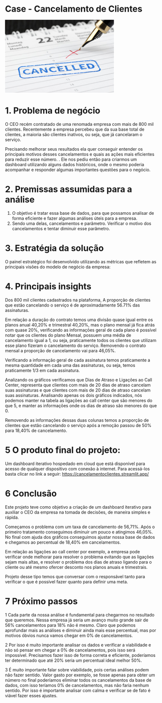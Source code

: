 # Case - Cancelamento de Clientes
![image](https://github.com/JadsonDS/cancelamento_clientes/blob/main/logo.jpg)


# 1. Problema de negócio
O CEO recém contratado de uma renomada empresa com mais de 800 mil clientes. Recentemente a empresa percebeu que da sua base total de clientes, a maioria são clientes inativos, ou seja, que já cancelaram o serviço.

Precisando melhorar seus resultados ela quer conseguir entender os principais motivos desses cancelamentos e quais as ações mais eficientes para reduzir esse número.
. Ele nos pediu então para criarmos um dashboard utilizando alguns dados históricos, onde o mesmo poderia acompanhar e responder algumas importantes questões para o negócio.

# 2. Premissas assumidas para a análise
  1. O objetivo é tratar essa base de dados, para que possamos analisar de forma eficiente e fazer algumas análises úteis para a empresa.     
  2. Sendo uma delas, cancelamentos e parâmetro. Verificar o motivo dos cancelamentos e tentar diminuir esse parâmetro.

# 3. Estratégia da solução
O painel estratégico foi desenvolvido utilizando as métricas que refletem as principais visões do modelo de negócio da empresa:

# 4. Principais insights  
Dos 800 mil clientes cadastrados na plataforma, A proporção de clientes que estão cancelando o serviço é de aproximadamente 56.71% das assinaturas. 

Em relação a duração do contrato temos uma divisão quase igual entre os planos anual 40,20% e trimestral 40,20%, mas o plano mensal já fica atrás com quase 20%, 
verificando as informações geral de cada plano é possível notar que os clientes do plano Mensal, possuem uma média de cancelamento igual a 1, ou seja, praticamente todos os clientes que utilizam esse plano fizeram o cancelamento do serviço.
Removendo o contrato mensal a proporção de cancelamento vai para 46,05%.

Verificando a informação geral de cada assinatura temos praticamente a mesma quantidade em cada uma das assinaturas, ou seja, temos praticamente 1/3 em cada assinatura.

Analizando os gráficos verificamos que Dias de Atraso e Ligações ao Call Center, representa que clientes com mais de 20 dias de atraso cancelam suas assinaturas e que clientes com mais de 20 dias de atraso cancelam suas assinaturas.
Analisando apenas os dois gráficos indicados, nós podemos manter na tabela as ligações ao call center que são menores do que 5, e manter as informações onde os dias de atraso são menores do que 0.

Removendo as informações dessas duas colunas temos a proporção de clientes que estão cancelando o serviço após a remoção passou de 50% para 18,40% de cancelamento.

# 5 O produto final do projeto:
Um dashboard iterativo hospedado em cloud que está disponível para acesso de qualquer dispositivo com conexão à internet. Para acessá-los basta clicar no link a seguir: https://cancelamentoclientes.streamlit.app/

# 6 Conclusão
Este projeto teve como objetivo a criação de um dashboard iterativo para auxiliar o CEO da empresa na tomada de decisões, de maneira simples e rápida. 

Começamos o problema com um taxa de cancelamento de 56,71%. Após o primeiro tratamento conseguimos diminuir um pouco e atingimos 46,05%. No final com ajuda dos gráficos conseguimos ajustar nossa base de dados e chegamos ao percentual de 18,40% em cancelamentos.

Em relação as ligações ao call center por exemplo, a empresa pode verificar onde melhorar para resolver o problema evitando que as ligações sejam mais altas, e resolver o problema dos dias de atraso ligando para o cliente ou até mesmo ofercer desconto nos planos anuais e trimestrais.

Projeto desse tipo temos que conversar com o responsável tanto para verificar o que é possível fazer quanto para definir uma meta.

# 7 Próximo passos
1 Cada parte da nossa análise é fundamental para chegarmos no resultado que queremos. Nessa empresa já seria um avanço muito grande sair de 56% cancelamentos para 18% não é mesmo. 
Claro que podemos aprofundar mais as análises e diminuir ainda mais esse percentual, mas por motivos óbvios nunca vamos chegar em 0% de cancelamentos.

2 Por isso é muito importante analisar os dados e verificar a viabilidade e não só pensar em chegar a 0% de cancelamentos, pois isso será impossível. 
Precisamos fazer isso de forma correta e eficiente, poderíamos ter determinado que até 20% seria um percentual ideal melhor 50%.

3 É muito importante falar sobre viabilidade, pois certas análises podem não fazer sentido. Valor gasto por exemplo, se fosse apenas para obter um número no final poderíamos eliminar todos os cancelamentos da base de dados, com isso teríamos 0% de cancelamentos, mas não faria nenhum sentido. 
Por isso é importante analisar com calma e verificar se de fato é viável fazer esses ajustes.




